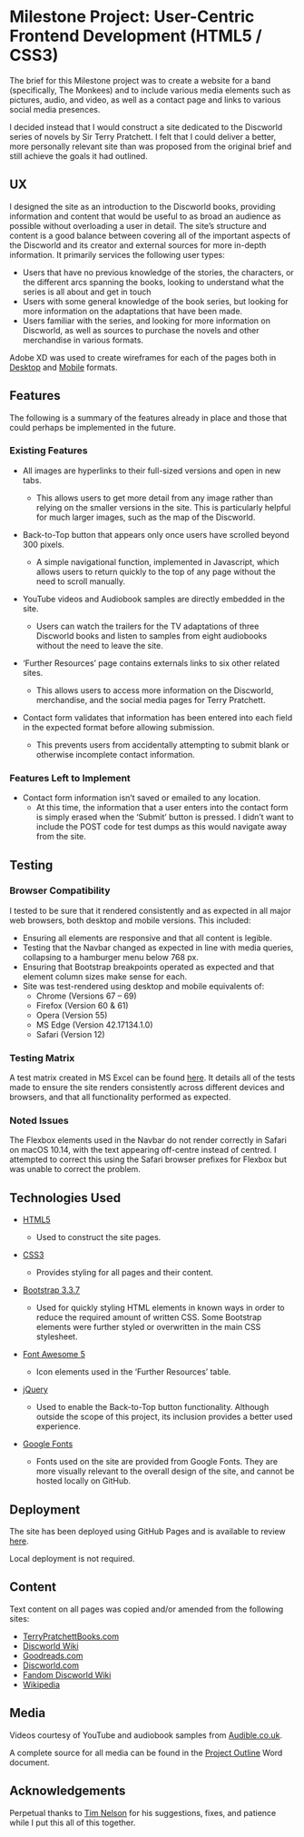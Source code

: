 # Milestone Project: User-Centric Frontend Development (HTML5 / CSS3)

The brief for this Milestone project was to create a website for a band (specifically, The Monkees) and to include various media elements such as pictures, audio, and video, as well as a contact page and links to various social media presences.

I decided instead that I would construct a site dedicated to the Discworld series of novels by Sir Terry Pratchett. I felt that I could deliver a better, more personally relevant site than was proposed from the original brief and still achieve the goals it had outlined.
 
## UX
 
I designed the site as an introduction to the Discworld books, providing information and content that would be useful to as broad an audience as possible without overloading a user in detail. The site’s structure and content is a good balance between covering all of the important aspects of the Discworld and its creator and external sources for more in-depth information.  It primarily services the following user types:

- Users that have no previous knowledge of the stories, the characters, or the different arcs spanning the books, looking to understand what the series is all about and get in touch
- Users with some general knowledge of the book series, but looking for more information on the adaptations that have been made.
- Users familiar with the series, and looking for more information on Discworld, as well as sources to purchase the novels and other merchandise in various formats.

Adobe XD was used to create wireframes for each of the pages both in [Desktop](https://github.com/10xOXR/milestone-project-1/tree/master/wireframes/Desktop) and [Mobile](https://github.com/10xOXR/milestone-project-1/tree/master/wireframes/Mobile) formats.

## Features

The following is a summary of the features already in place and those that could perhaps be implemented in the future.

### Existing Features

- All images are hyperlinks to their full-sized versions and open in new tabs.
	- This allows users to get more detail from any image rather than relying on the smaller versions in the site. This is particularly helpful for much larger images, such as the map of the Discworld.

- Back-to-Top button that appears only once users have scrolled beyond 300 pixels.
	- A simple navigational function, implemented in Javascript, which allows users to return quickly to the top of any page without the need to scroll manually.

- YouTube videos and Audiobook samples are directly embedded in the site.
	- Users can watch the trailers for the TV adaptations of three Discworld books and listen to samples from eight audiobooks without the need to leave the site.

- ‘Further Resources’ page contains externals links to six other related sites.
	- This allows users to access more information on the Discworld, merchandise, and the social media pages for Terry Pratchett.

- Contact form validates that information has been entered into each field in the expected format before allowing submission.
	- This prevents users from accidentally attempting to submit blank or otherwise incomplete contact information.

### Features Left to Implement

- Contact form information isn’t saved or emailed to any location.
	- At this time, the information that a user enters into the contact form is simply erased when the ‘Submit’ button is pressed. I didn’t want to include the POST code for test dumps as this would navigate away from the site.

## Testing

### Browser Compatibility

I tested to be sure that it rendered consistently and as expected in all major web browsers, both desktop and mobile versions. This included:

- Ensuring all elements are responsive and that all content is legible.
- Testing that the Navbar changed as expected in line with media queries, collapsing to a hamburger menu below 768 px.
- Ensuring that Bootstrap breakpoints operated as expected and that element column sizes make sense for each.
- Site was test-rendered using desktop and mobile equivalents of:
	- Chrome (Versions 67 – 69)
	- Firefox (Version 60 & 61)
	- Opera (Version 55)
	- MS Edge (Version 42.17134.1.0)
	- Safari (Version 12)

### Testing Matrix

A test matrix created in MS Excel can be found [here](https://github.com/10xOXR/milestone-project-1/blob/master/misc/page_tests.xlsx). It details all of the tests made to ensure the site renders consistently across different devices and browsers, and that all functionality performed as expected.

### Noted Issues

The Flexbox elements used in the Navbar do not render correctly in Safari on macOS 10.14, with the text appearing off-centre instead of centred. I attempted to correct this using the Safari browser prefixes for Flexbox but was unable to correct the problem.

## Technologies Used

- [HTML5]( https://www.w3.org/TR/2017/REC-html52-20171214/)
	- Used to construct the site pages.

- [CSS3]( https://www.w3.org/standards/techs/css#w3c_all)
	- Provides styling for all pages and their content.

- [Bootstrap 3.3.7]( https://getbootstrap.com/docs/3.3/getting-started/)
	- Used for quickly styling HTML elements in known ways in order to reduce the required amount of written CSS. Some Bootstrap elements were further styled or overwritten in the main CSS stylesheet.

- [Font Awesome 5]( https://fontawesome.com/icons?d=gallery)
	- Icon elements used in the ‘Further Resources’ table.

- [jQuery]( https://jquery.com/)
	- Used to enable the Back-to-Top button functionality. Although outside the scope of this project, its inclusion provides a better used experience.

- [Google Fonts]( https://fonts.google.com/)
	- Fonts used on the site are provided from Google Fonts. They are more visually relevant to the overall design of the site, and cannot be hosted locally on GitHub.

## Deployment

The site has been deployed using GitHub Pages and is available to review [here]( https://10xoxr.github.io/milestone-project-1/).

Local deployment is not required.

## Content

Text content on all pages was copied and/or amended from the following sites:

- [TerryPratchettBooks.com]( Terrypratchettbooks.com)
- [Discworld Wiki]( http://discworld.wikia.com/wiki/Main_Page)
- [Goodreads.com]( https://www.goodreads.com/series/40650-discworld)
- [Discworld.com](https://www.discworld.com)
- [Fandom Discworld Wiki]( http://discworld.wikia.com/wiki/Main_Page)
- [Wikipedia]( https://en.wikipedia.org/wiki/Discworld)

## Media

Videos courtesy of YouTube and audiobook samples from [Audible.co.uk]( https://www.audible.co.uk/series?asin=B00HRG5ZPU).

A complete source for all media can be found in the [Project Outline]( https://github.com/10xOXR/milestone-project-1/blob/master/misc/Project%20Outline.docx)
 Word document.

## Acknowledgements

Perpetual thanks to [Tim Nelson]( https://github.com/TravelTimN) for his suggestions, fixes, and patience while I put this all of this together.